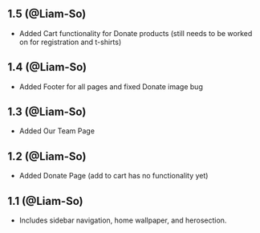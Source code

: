 ## 1.5 (@Liam-So)

* Added Cart functionality for Donate products (still needs to be worked on for registration and t-shirts)


## 1.4 (@Liam-So)

* Added Footer for all pages and fixed Donate image bug


## 1.3 (@Liam-So)

* Added Our Team Page


## 1.2 (@Liam-So)

* Added Donate Page (add to cart has no functionality yet)


## 1.1 (@Liam-So)

* Includes sidebar navigation, home wallpaper, and herosection. 